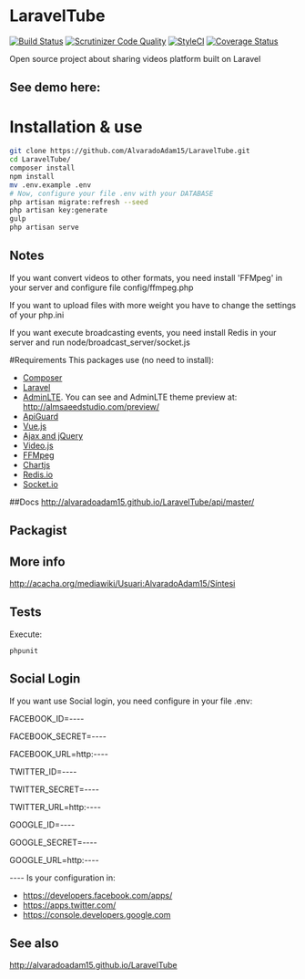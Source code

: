 # LaravelTube
[![Build Status](https://travis-ci.org/AlvaradoAdam15/LaravelTube.svg?branch=master)](https://travis-ci.org/AlvaradoAdam15/LaravelTube)
[![Scrutinizer Code Quality](https://scrutinizer-ci.com/g/AlvaradoAdam15/LaravelTube/badges/quality-score.png?b=master)](https://scrutinizer-ci.com/g/AlvaradoAdam15/LaravelTube/?branch=master)
[![StyleCI](https://styleci.io/repos/56526883/shield)](https://styleci.io/repos/56526883)
[![Coverage Status](https://coveralls.io/repos/github/AlvaradoAdam15/LaravelTube/badge.svg?branch=master)](https://coveralls.io/github/AlvaradoAdam15/LaravelTube?branch=master)

Open source project about sharing videos platform built on Laravel

See demo here:
 -------------

# Installation & use

```bash
git clone https://github.com/AlvaradoAdam15/LaravelTube.git
cd LaravelTube/
composer install
npm install
mv .env.example .env
# Now, configure your file .env with your DATABASE
php artisan migrate:refresh --seed
php artisan key:generate
gulp
php artisan serve
```
## Notes
If you want convert videos to other formats, you need install 'FFMpeg' in your server and configure file config/ffmpeg.php

If you want to upload files with more weight you have to change the settings of your php.ini

If you want execute broadcasting events, you need install Redis in your server and run node/broadcast_server/socket.js

#Requirements
This packages use (no need to install):

* [Composer](https://getcomposer.org/)
* [Laravel](http://laravel.com/)
* [AdminLTE](https://github.com/almasaeed2010/AdminLTE). You can see and AdminLTE theme preview at: http://almsaeedstudio.com/preview/
* [ApiGuard](https://github.com/chrisbjr/api-guard)
* [Vue.js](https://vuejs.org/)
* [Ajax and jQuery](http://api.jquery.com/jquery.ajax/)
* [Video.js](http://videojs.com/)
* [FFMpeg](https://github.com/linkthrow/ffmpeg)
* [Chartjs](http://www.chartjs.org/)
* [Redis.io](http://redis.io/)
* [Socket.io](http://socket.io/)

##Docs
http://alvaradoadam15.github.io/LaravelTube/api/master/

## Packagist


## More info
http://acacha.org/mediawiki/Usuari:AlvaradoAdam15/Síntesi

## Tests

Execute:

```
phpunit
```

## Social Login
If you want use Social login, you need configure in your file .env:

FACEBOOK_ID=*----*

FACEBOOK_SECRET=*----*

FACEBOOK_URL=http:*----*

TWITTER_ID=*----*

TWITTER_SECRET=*----*

TWITTER_URL=http:*----*

GOOGLE_ID=*----*

GOOGLE_SECRET=*----*

GOOGLE_URL=http:*----*

*----* Is your configuration in:
* https://developers.facebook.com/apps/
* https://apps.twitter.com/
* https://console.developers.google.com

## See also
http://alvaradoadam15.github.io/LaravelTube